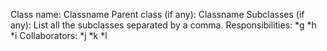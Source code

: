 Class name: Classname
Parent class (if any):
Classname Subclasses (if any): List all the subclasses separated by a comma.
Responsibilities:
*g
*h
*i
Collaborators:
*j
*k
*l

